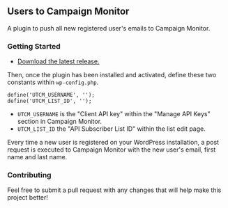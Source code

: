 ## Users to Campaign Monitor

A plugin to push all new registered user's emails to Campaign Monitor.

### Getting Started

* [Download the latest release.](https://github.com/juicymedialtd/users-to-campaign-monitor/releases/download/v1.0.0/users-to-campaign-monitor-1.0.0.zip)

Then, once the plugin has been installed and activated, define these two constants within `wp-config.php`.

```
define('UTCM_USERNAME', '');
define('UTCM_LIST_ID', '');
```

* `UTCM_USERNAME` is the "Client API key" within the "Manage API Keys" section in Campaign Monitor.
* `UTCM_LIST_ID` the "API Subscriber List ID" within the list edit page.

Every time a new user is registered on your WordPress installation, a post request is executed to Campaign Monitor with the new user's email, first name and last name.

### Contributing

Feel free to submit a pull request with any changes that will help make this project better!
